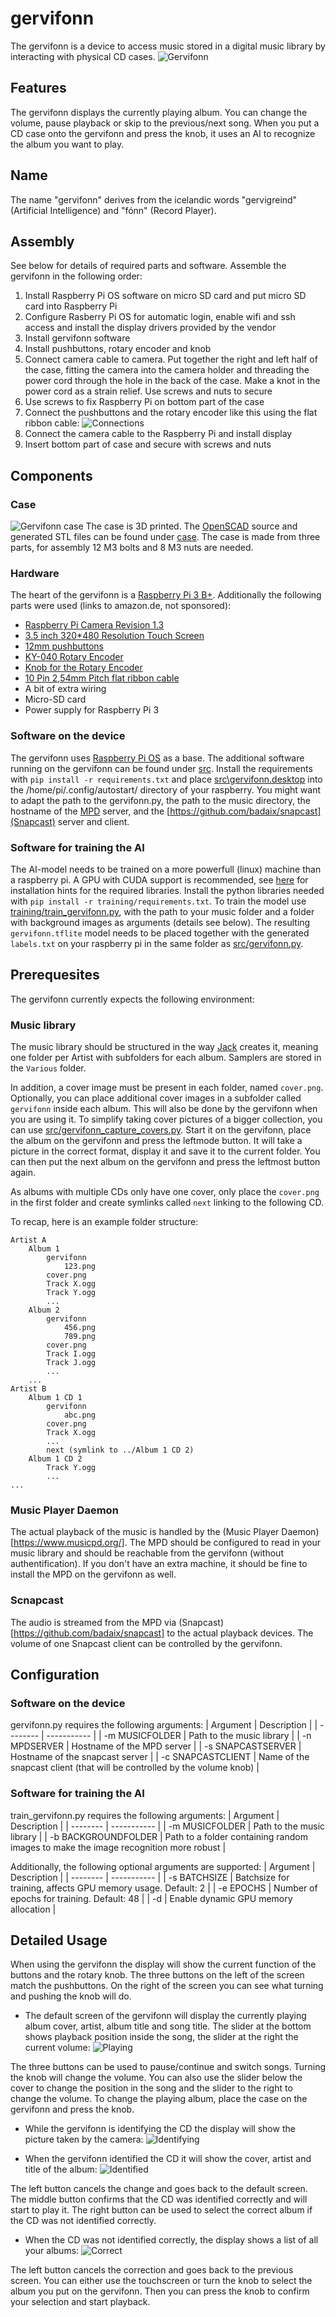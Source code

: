 # gervifonn

The gervifonn is a device to access music stored in a digital music library by interacting with physical CD cases.
![Gervifonn](gervifonn_svavar_knutur.jpg "Gervifonn with Brot by Svavar Knutur")

## Features
The gervifonn displays the currently playing album. You can change the volume, pause playback or skip to the previous/next song. When you put a CD case onto the gervifonn and press the knob, it uses an AI to recognize the album you want to play.

## Name
The name "gervifonn" derives from the icelandic words "gervigreind" (Artificial Intelligence) and "fónn" (Record Player).

## Assembly
See below for details of required parts and software. Assemble the gervifonn in the following order:
1. Install Raspberry Pi OS software on micro SD card and put micro SD card into Raspberry Pi
2. Configure Rasberry Pi OS for automatic login, enable wifi and ssh access and install the display drivers provided by the vendor
3. Install gervifonn software
4. Install pushbuttons, rotary encoder and knob
5. Connect camera cable to camera. Put together the right and left half of the case, fitting the camera into the camera holder and threading the power cord through the hole in the back of the case. Make a knot in the power cord as a strain relief. Use screws and nuts to secure
6. Use screws to fix Raspberry Pi on bottom part of the case
7. Connect the pushbuttons and the rotary encoder like this using the flat ribbon cable:
![Connections](doc/breadboard.png "Breadboard view of required connections")
6. Connect the camera cable to the Raspberry Pi and install display
7. Insert bottom part of case and secure with screws and nuts
 

## Components
### Case
![Gervifonn case](case/gervifonn.png "Gervifonn case")
The case is 3D printed. The [OpenSCAD](https://www.openscad.org/) source and generated STL files can be found under [case](case). The case is made from three parts, for assembly 12 M3 bolts and 8 M3 nuts are needed.
### Hardware
The heart of the gervifonn is a [Raspberry Pi 3 B+](https://www.raspberrypi.org/products/raspberry-pi-3-model-b-plus/).
Additionally the following parts were used (links to amazon.de, not sponsored):
* [Raspberry Pi Camera Revision 1.3](https://www.amazon.de/gp/product/B07CMXJLXR/)
* [3.5 inch 320\*480 Resolution Touch Screen](https://www.amazon.de/gp/product/B01CNLYL1C/)
* [12mm pushbuttons](https://www.amazon.de/gp/product/B075YNQQ8J)
* [KY-040 Rotary Encoder](https://www.amazon.de/gp/product/B07CMVQHLT)
* [Knob for the Rotary Encoder](https://www.amazon.de/gp/product/B007JV6MAK)
* [10 Pin 2,54mm Pitch flat ribbon cable](https://www.amazon.de/gp/product/B07H9RQM5W/)
* A bit of extra wiring
* Micro-SD card
* Power supply for Raspberry Pi 3



### Software on the device
The gervifonn uses [Raspberry Pi OS](https://www.raspberrypi.org/software/) as a base.
The additional software running on the gervifonn can be found under [src](src). Install the requirements with `pip install -r requirements.txt` and place [src\gervifonn.desktop](src\gervifonn.desktop) into the /home/pi/.config/autostart/ directory of your raspberry. You might want to adapt the path to the gervifonn.py, the path to the music directory, the hostname of the [MPD](https://www.musicpd.org/) server, and the [https://github.com/badaix/snapcast](Snapcast) server and client.

### Software for training the AI
The AI-model needs to be trained on a more powerfull (linux) machine than a raspberry pi. A GPU with CUDA support is recommended, see [here](https://www.tensorflow.org/install/gpu#install_cuda_with_apt) for installation hints for the required libraries. Install the python libraries needed with `pip install -r training/requirements.txt`. To train the model use [training/train_gervifonn.py](training/train_gervifonn.py), with the path to your music folder and a folder with background images as arguments (details see below).
The resulting `gervifonn.tflite` model needs to be placed together with the generated `labels.txt` on your raspberry pi in the same folder as [src/gervifonn.py](src/gervifonn.py).

## Prerequesites
The gervifonn currently expects the following environment:
### Music library
The music library should be structured in the way [Jack](https://github.com/jack-cli-cd-ripper/jack) creates it, meaning one folder per Artist with subfolders for each album. Samplers are stored in the `Various` folder.

In addition, a cover image must be present in each folder, named `cover.png`. Optionally, you can place additional cover images in a subfolder called `gervifonn` inside each album. This will also be done by the gervifonn when you are using it. To simplify taking cover pictures of a bigger collection, you can use [src/gervifonn_capture_covers.py](src/gervifonn_capture_covers.py). Start it on the gervifonn, place the album on the gervifonn and press the leftmode button. It will take a picture in the correct format, display it and save it to the current folder. You can then put the next album on the gervifonn and press the leftmost button again.

As albums with multiple CDs only have one cover, only place the `cover.png` in the first folder and create symlinks called `next` linking to the following CD.

To recap, here is an example folder structure:
~~~
Artist A
    Album 1
        gervifonn
            123.png
        cover.png
        Track X.ogg
        Track Y.ogg
        ...
    Album 2
        gervifonn
            456.png
            789.png
        cover.png
        Track I.ogg
        Track J.ogg
        ...
    ...
Artist B
    Album 1 CD 1
        gervifonn
            abc.png
        cover.png
        Track X.ogg
        ...
        next (symlink to ../Album 1 CD 2)
    Album 1 CD 2
        Track Y.ogg
        ...
...
~~~

### Music Player Daemon
The actual playback of the music is handled by the (Music Player Daemon)[https://www.musicpd.org/]. The MPD should be configured to read in your music library and should be reachable from the gervifonn (without authentification). If you don't have an extra machine, it should be fine to install the MPD on the gervifonn as well.

### Scnapcast
The audio is streamed from the MPD via (Snapcast)[https://github.com/badaix/snapcast] to the actual playback devices. The volume of one Snapcast client can be controlled by the gervifonn.

## Configuration
### Software on the device
gervifonn.py requires the following arguments:
| Argument | Description |
| -------- | ----------- |
| -m MUSICFOLDER        | Path to the music library       |
| -n MPDSERVER          | Hostname of the MPD server      |
| -s SNAPCASTSERVER     | Hostname of the snapcast server |
| -c SNAPCASTCLIENT     | Name of the snapcast client (that will be controlled by the volume knob)    |

### Software for training the AI
train_gervifonn.py requires the following arguments:
| Argument | Description |
| -------- | ----------- |
| -m MUSICFOLDER        | Path to the music library       |
| -b BACKGROUNDFOLDER   | Path to a folder containing random images to make the image recognition more robust   |

Additionally, the following optional arguments are supported:
| Argument | Description |
| -------- | ----------- |
| -s BATCHSIZE        | Batchsize for training, affects GPU memory usage. Default: 2      |
| -e EPOCHS   | Number of epochs for training. Default: 48   |
| -d          | Enable dynamic GPU memory allocation |

## Detailed Usage
When using the gervifonn the display will show the current function of the buttons and the rotary knob. The three buttons on the left of the screen match the pushbuttons. On the right of the screen you can see what turning and pushing the knob will do.


* The default screen of the gervifonn will display the currently playing album cover, artist, album title and song title. The slider at the bottom shows playback position inside the song, the slider at the right the current volume:
![Playing](doc/playing.png "Screenshot of gervifonn when playing music")

The three buttons can be used to pause/continue and switch songs. Turning the knob will change the volume. You can also use the slider below the cover to change the position in the song and the slider to the right to change the volume. To change the playing album, place the case on the gervifonn and press the knob.

* While the gervifonn is identifying the CD the display will show the picture taken by the camera:
![Identifying](doc/identifying.png "Screenshot of gervifonn when identifying CD")


* When the gervifonn identified the CD it will show the cover, artist and title of the album:
![Identified](doc/identified.png "Screenshot of gervifonn when CD was identified")

The left button cancels the change and goes back to the default screen. The middle button confirms that the CD was identified correctly and will start to play it. The right button can be used to select the correct album if the CD was not identified correctly.

* When the CD was not identified correctly, the display shows a list of all your albums:
![Correct](doc/correct.png "Screenshot of gervifonn when the identified CD needs to be corrected")

The left button cancels the correction and goes back to the previous screen. You can either use the touchscreen or turn the knob to select the album you put on the gervifonn. Then you can press the knob to confirm your selection and start playback.

